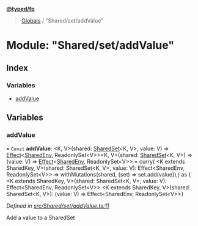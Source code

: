 **[@typed/fp](../README.md)**

> [Globals](../globals.md) / "Shared/set/addValue"

# Module: "Shared/set/addValue"

## Index

### Variables

* [addValue](_shared_set_addvalue_.md#addvalue)

## Variables

### addValue

• `Const` **addValue**: \<K, V>(shared: [SharedSet](../interfaces/_shared_set_sharedset_.sharedset.md)\<K, V>, value: V) => [Effect](_effect_effect_.effect.md)\<[SharedEnv](../interfaces/_shared_core_services_sharedenv_.sharedenv.md), ReadonlySet\<V>>\<K, V>(shared: [SharedSet](../interfaces/_shared_set_sharedset_.sharedset.md)\<K, V>) => (value: V) => [Effect](_effect_effect_.effect.md)\<[SharedEnv](../interfaces/_shared_core_services_sharedenv_.sharedenv.md), ReadonlySet\<V>> = curry( \<K extends SharedKey, V>(shared: SharedSet\<K, V>, value: V): Effect\<SharedEnv, ReadonlySet\<V>> => withMutations(shared, (set) => set.add(value)),) as { \<K extends SharedKey, V>(shared: SharedSet\<K, V>, value: V): Effect\<SharedEnv, ReadonlySet\<V>> \<K extends SharedKey, V>(shared: SharedSet\<K, V>): (value: V) => Effect\<SharedEnv, ReadonlySet\<V>>}

*Defined in [src/Shared/set/addValue.ts:11](https://github.com/TylorS/typed-fp/blob/6ccb290/src/Shared/set/addValue.ts#L11)*

Add a value to a SharedSet
